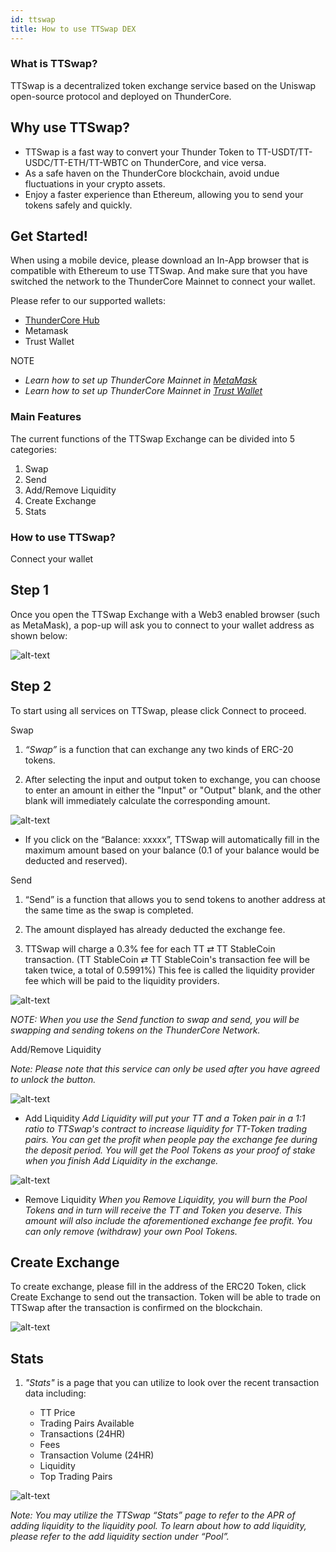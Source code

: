 ```yaml
---
id: ttswap
title: How to use TTSwap DEX
---
```


### What is TTSwap?
TTSwap is a decentralized token exchange service based on the Uniswap open-source protocol and deployed on ThunderCore. 

## Why use TTSwap?
* TTSwap is a fast way to convert your Thunder Token to TT-USDT/TT-USDC/TT-ETH/TT-WBTC on ThunderCore, and vice versa.
* As a safe haven on the ThunderCore blockchain, avoid undue fluctuations in your crypto assets.
* Enjoy a faster experience than Ethereum, allowing you to send your tokens safely and quickly.

## Get Started!
When using a mobile device, please download an In-App browser that is compatible with Ethereum to use TTSwap. And make sure that you have switched the network to the ThunderCore Mainnet to connect your wallet.

Please refer to our supported wallets:
* [ThunderCore Hub](https://support-center.thundercore.com/docs/get-wallet/)
* Metamask
* Trust Wallet

NOTE
* _Learn how to set up ThunderCore Mainnet in [MetaMask](https://support-center.thundercore.com/docs/metamask/)_
* _Learn how to set up ThunderCore Mainnet in [Trust Wallet](https://support-center.thundercore.com/docs/trust-wallet/)_


### Main Features
The current functions of the TTSwap Exchange can be divided into 5 categories:
1. Swap 
2. Send 
3. Add/Remove Liquidity 
4. Create Exchange 
5. Stats

### How to use TTSwap?
Connect your wallet

## Step 1
Once you open the TTSwap Exchange with a Web3 enabled browser (such as MetaMask), a pop-up will ask you to connect to your wallet address as shown below: 

![alt-text](assets/img/ttswap/ttswap_1.png)


## Step 2
To start using all services on TTSwap, please click Connect to proceed.

Swap
1. _“Swap”_ is a function that can exchange any two kinds of ERC-20 tokens.

2. After selecting the input and output token to exchange, you can choose to enter an amount in either the "Input" or "Output" blank, and the other blank will immediately calculate the corresponding amount.

![alt-text](assets/img/ttswap/ttswap_2.png)

* If you click on the “Balance: xxxxx”, TTSwap will automatically fill in the maximum amount based on your balance (0.1 of your balance would be deducted and reserved).


Send
1. “Send” is a function that allows you to send tokens to another address at the same time as the swap is completed.

2. The amount displayed has already deducted the exchange fee.

3. TTSwap will charge a 0.3% fee for each TT ⇄ TT StableCoin transaction. (TT StableCoin ⇄ TT StableCoin's transaction fee will be taken twice, a total of 0.5991%) This fee is called the liquidity provider fee which will be paid to the liquidity providers. 

![alt-text](assets/img/ttswap/ttswap_3.png)

_NOTE: When you use the Send function to swap and send, you will be swapping and sending tokens on the ThunderCore Network._



Add/Remove Liquidity

_Note: Please note that this service can only be used after you have agreed to unlock the button._

![alt-text](assets/img/ttswap/ttswap_4.png)


* Add Liquidity
	*Add Liquidity will put your TT and a Token pair in a 1:1 ratio to TTSwap's contract to increase liquidity for TT-Token trading pairs.*
	*You can get the profit when people pay the exchange fee during the deposit period.*
	*You will get the Pool Tokens as your proof of stake when you finish Add Liquidity in the exchange.*

![alt-text](assets/img/ttswap/ttswap_5.png)


* Remove Liquidity
	*When you Remove Liquidity, you will burn the Pool Tokens and in turn will receive the TT and Token you deserve. This amount will also include the aforementioned exchange fee profit.*
	*You can only remove (withdraw) your own Pool Tokens.*



## Create Exchange
To create exchange, please fill in the address of the ERC20 Token, click Create Exchange to send out the transaction. Token will be able to trade on TTSwap after the transaction is confirmed on the blockchain.

![alt-text](assets/img/ttswap/ttswap_6.png)


## Stats

1. _"Stats"_ is a page that you can utilize to look over the recent transaction data including: 

	* TT Price
	* Trading Pairs Available
	* Transactions (24HR)
	* Fees
	* Transaction Volume (24HR)
	* Liquidity
	* Top Trading Pairs

![alt-text](assets/img/ttswap/ttswap_7.png)


_Note: You may utilize the TTSwap “Stats” page to refer to the APR of adding liquidity to the liquidity pool. To learn about how to add liquidity, please refer to the add liquidity section under “Pool”._

